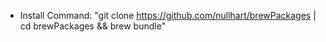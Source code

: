 * Install Command: "git clone https://github.com/nullhart/brewPackages | cd brewPackages && brew bundle"
